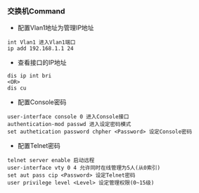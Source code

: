 ### 交换机Command
- 配置Vlan1地址为管理IP地址
``` 
int Vlan1 进入Vlan1端口
ip add 192.168.1.1 24
```
- 查看接口的IP地址
```
dis ip int bri
<OR>
dis cu
```
- 配置Console密码
```
user-interface console 0 进入Console接口
authentication-mod passwd 进入设定密码模式
set authetication password chpher <Password> 设定Console密码
```
- 配置Telnet密码
```
telnet server enable 启动远程
user-interface vty 0 4 允许同时在线管理为5人(从0索引)
set aut pass cip <Password> 设定Telnet密码
user privilege level <Level> 设定管理权限(0~15级)
```
